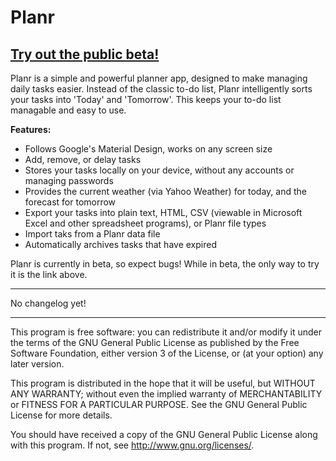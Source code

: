 Planr
================
[Try out the public beta!](http://corbindavenport.github.io/planr)
---------------------------------------------------------
Planr is a simple and powerful planner app, designed to make managing daily tasks easier. Instead of the classic to-do list, Planr intelligently sorts your tasks into 'Today' and 'Tomorrow'. This keeps your to-do list managable and easy to use.

**Features:**
* Follows Google's Material Design, works on any screen size
* Add, remove, or delay tasks
* Stores your tasks locally on your device, without any accounts or managing passwords
* Provides the current weather (via Yahoo Weather) for today, and the forecast for tomorrow
* Export your tasks into plain text, HTML, CSV (viewable in Microsoft Excel and other spreadsheet programs), or Planr file types
* Import taks from a Planr data file
* Automatically archives tasks that have expired

Planr is currently in beta, so expect bugs! While in beta, the only way to try it is the link above.

---------------------------------------------------------

No changelog yet!

---------------------------------------------------------

This program is free software: you can redistribute it and/or modify
it under the terms of the GNU General Public License as published by
the Free Software Foundation, either version 3 of the License, or
(at your option) any later version.

This program is distributed in the hope that it will be useful,
but WITHOUT ANY WARRANTY; without even the implied warranty of
MERCHANTABILITY or FITNESS FOR A PARTICULAR PURPOSE.  See the
GNU General Public License for more details.

You should have received a copy of the GNU General Public License
along with this program.  If not, see <http://www.gnu.org/licenses/>.
